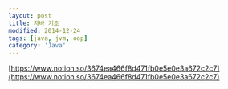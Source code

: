 ```yaml
---
layout: post
title: 자바 기초
modified: 2014-12-24
tags: [java, jvm, oop]
category: 'Java'
---
```


[https://www.notion.so/3674ea466f8d471fb0e5e0e3a672c2c7](https://www.notion.so/3674ea466f8d471fb0e5e0e3a672c2c7)

